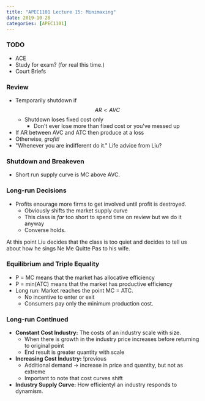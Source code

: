 ```yaml
---
title: "APEC1101 Lecture 15: Minimaxing"
date: 2019-10-28
categories: [APEC1101]
---
```


### TODO

- ACE
- Study for exam? (for real this time.)
- Court Briefs

### Review

- Temporarily shutdown if $$AR < AVC$$
    - Shutdown loses fixed cost only
        - Don't ever lose more than fixed cost or you've messed up
- If AR between AVC and ATC then produce at a loss
- Otherwise, *grofit!*
- "Whenever you are indifferent do it." Life advice from Liu?

### Shutdown and Breakeven

- Short run supply curve is MC above AVC.

### Long-run Decisions

- Profits enourage more firms to get involved until profit is destroyed.
    - Obviously shifts the market supply curve
    - This class is *far* too short to spend time on review but we do it anyway
    - Converse holds.

At this point Liu decides that the class is too quiet and decides to tell us about how he sings Ne Me Quitte Pas to his wife.

### Equilibrium and Triple Equality

- P = MC means that the market has allocative efficiency
- P = min(ATC) means that the market has productive efficiency
- Long run: Market reaches the point MC = ATC.
    - No incentive to enter or exit
    - Consumers pay only the minimum production cost.

### Long-run Continued

- **Constant Cost Industry:** The costs of an industry scale with size. 
    - When there is growth in the industry price increases before returning to original point
    - End result is greater quantity with scale
- **Increasing Cost Industry:** !previous
    - Additional demand &rarr; increase in price and quantity, but not as extreme
    - Important to note that cost curves shift
- **Industry Supply Curve:** How efficientyl an industry responds to dynamism.